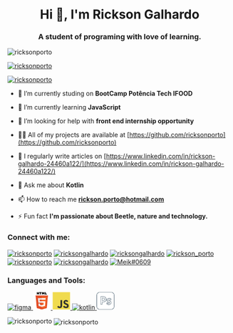<h1 align="center">Hi 👋, I'm Rickson Galhardo</h1>
<h3 align="center">A student of programing with love of learning.</h3>

<p align="left"> <img src="https://komarev.com/ghpvc/?username=ricksonporto&label=Profile%20views&color=0e75b6&style=flat" alt="ricksonporto" /> </p>

<p align="left"> <a href="https://github.com/ryo-ma/github-profile-trophy"><img src="https://github-profile-trophy.vercel.app/?username=ricksonporto" alt="ricksonporto" /></a> </p>

<p align="left"> <a href="https://twitter.com/ricksonporto" target="blank"><img src="https://img.shields.io/twitter/follow/ricksonporto?logo=twitter&style=for-the-badge" alt="ricksonporto" /></a> </p>

- 🔭 I’m currently studing on **BootCamp Potência Tech IFOOD**

- 🌱 I’m currently learning **JavaScript**

- 🤝 I’m looking for help with **front end internship opportunity**

- 👨‍💻 All of my projects are available at [https://github.com/ricksonporto](https://github.com/ricksonporto)

- 📝 I regularly write articles on [https://www.linkedin.com/in/rickson-galhardo-24460a122/](https://www.linkedin.com/in/rickson-galhardo-24460a122/)

- 💬 Ask me about **Kotlin**

- 📫 How to reach me **rickson.porto@hotmail.com**

- ⚡ Fun fact **I'm passionate about Beetle, nature and technology.**

<h3 align="left">Connect with me:</h3>
<p align="left">
<a href="https://twitter.com/ricksonporto" target="blank"><img align="center" src="https://raw.githubusercontent.com/rahuldkjain/github-profile-readme-generator/master/src/images/icons/Social/twitter.svg" alt="ricksonporto" height="30" width="40" /></a>
<a href="https://linkedin.com/in/ricksongalhardo" target="blank"><img align="center" src="https://raw.githubusercontent.com/rahuldkjain/github-profile-readme-generator/master/src/images/icons/Social/linked-in-alt.svg" alt="ricksongalhardo" height="30" width="40" /></a>
<a href="https://fb.com/ricksongalhardo" target="blank"><img align="center" src="https://raw.githubusercontent.com/rahuldkjain/github-profile-readme-generator/master/src/images/icons/Social/facebook.svg" alt="ricksongalhardo" height="30" width="40" /></a>
<a href="https://instagram.com/rickson_porto" target="blank"><img align="center" src="https://raw.githubusercontent.com/rahuldkjain/github-profile-readme-generator/master/src/images/icons/Social/instagram.svg" alt="rickson_porto" height="30" width="40" /></a>
<a href="https://www.behance.net/ricksonporto" target="blank"><img align="center" src="https://raw.githubusercontent.com/rahuldkjain/github-profile-readme-generator/master/src/images/icons/Social/behance.svg" alt="ricksonporto" height="30" width="40" /></a>
<a href="https://www.youtube.com/c/ricksongalhardo" target="blank"><img align="center" src="https://raw.githubusercontent.com/rahuldkjain/github-profile-readme-generator/master/src/images/icons/Social/youtube.svg" alt="ricksongalhardo" height="30" width="40" /></a>
<a href="https://discord.gg/Meik#0609" target="blank"><img align="center" src="https://raw.githubusercontent.com/rahuldkjain/github-profile-readme-generator/master/src/images/icons/Social/discord.svg" alt="Meik#0609" height="30" width="40" /></a>
</p>

<h3 align="left">Languages and Tools:</h3>
<p align="left"> <a href="https://www.figma.com/" target="_blank" rel="noreferrer"> <img src="https://www.vectorlogo.zone/logos/figma/figma-icon.svg" alt="figma" width="40" height="40"/> </a> <a href="https://www.w3.org/html/" target="_blank" rel="noreferrer"> <img src="https://raw.githubusercontent.com/devicons/devicon/master/icons/html5/html5-original-wordmark.svg" alt="html5" width="40" height="40"/> </a> <a href="https://developer.mozilla.org/en-US/docs/Web/JavaScript" target="_blank" rel="noreferrer"> <img src="https://raw.githubusercontent.com/devicons/devicon/master/icons/javascript/javascript-original.svg" alt="javascript" width="40" height="40"/> </a> <a href="https://kotlinlang.org" target="_blank" rel="noreferrer"> <img src="https://www.vectorlogo.zone/logos/kotlinlang/kotlinlang-icon.svg" alt="kotlin" width="40" height="40"/> </a> <a href="https://www.photoshop.com/en" target="_blank" rel="noreferrer"> <img src="https://raw.githubusercontent.com/devicons/devicon/master/icons/photoshop/photoshop-line.svg" alt="photoshop" width="40" height="40"/> </a> </p>

<p><img align="left" src="https://github-readme-stats.vercel.app/api/top-langs?username=ricksonporto&show_icons=true&locale=en&layout=compact" alt="ricksonporto" /></p>

<p>&nbsp;<img align="center" src="https://github-readme-stats.vercel.app/api?username=ricksonporto&show_icons=true&locale=en" alt="ricksonporto" /></p>

